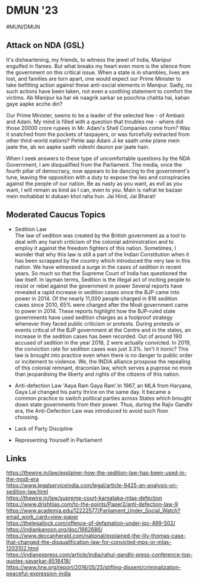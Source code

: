 # DMUN '23
#MUN/DMUN

## Attack on NDA (GSL)
It's disheartening, my friends, to witness the jewel of India, Manipur engulfed in flames. But what breaks my heart even more is the silence from the government on this critical issue. When a state is in shambles, lives are lost, and families are torn apart, one would expect our Prime Minister to take befitting action against these anti-social elements in Manipur. Sadly, no such actions have been taken, not even a soothing statement to comfort the victims. Ab Manipur ka har ek naagrik sarkar se poochna chahta hai, kahan gaye aapke acche din?

Our Prime Minister, seems to be a leader of the selected few - of Ambani and Adani. My mind is filled with a question that troubles me - where did those 20000 crore rupees in Mr. Adani's Shell Companies come from? Was it snatched from the pockets of taxpayers, or was forcefully extracted from other third-world nations? Pehle aap Adani Ji ke saath unke plane mein jaate the, ab wo aapke saath videshi dauron par jaate hain. 

When I seek answers to these type of uncomfortable questions by the NDA Government, I am disqualified from the Parliament. The media, once the fourth pillar of democracy, now appears to be dancing to the government's tune, leaving the opposition with a duty to expose the lies and conspiracies against the people of our nation. Be as nasty as you want, as evil as you want, I will remain as kind as I can, even to you. Main is nafrat ke bazaar mein mohabbat ki dukaan khol raha hun.  Jai Hind, Jai Bharat!

## Moderated Caucus Topics
- Sedition Law  
The law of sedition was created by the British government as a tool to deal with any harsh criticism of the colonial administration and to employ it against the freedom fighters of this nation. Sometimes, I wonder that why this law is still a part of the Indian Constitution when it has been scrapped by the country which introduced the very law in this nation. We have witnessed a surge in the cases of sedition in recent years. So much so that the Supreme Court of India has questioned the law itself. In layman terms, Sedition is the illegal act of inciting people to resist or rebel against the government in power Several reports have revealed a rapid increase in sedition cases since the BJP came into power in 2014. Of the nearly 11,000 people charged in 816 sedition cases since 2010, 65% were charged after the Modi government came to power in 2014. These reports highlight how the BJP-ruled state governments have used sedition charges as a foolproof strategy whenever they faced public criticism or protests. During protests or events critical of the BJP government at the Centre and in the states, an increase in the sedition cases has been recorded. Out of around 190 accused of sedition in the year 2018, 2 were actually convicted. In 2019, the conviction rate for sedition cases was just 3.3%. Isn't it ironic? This law is brought into practice even when there is no danger to public order or incitement to violence. We, the INDIA alliance prospose the repealing of this colonial remnant, draconian law, which serves a puprose no more than jeopardising the liberty and rights of the citizens of this nation. 
- Anti-defection Law
'Aaya Ram Gaya Ram'.In 1967, an MLA from Haryana, Gaya Lal changed his party thrice on the same day. 
It became a common practice to switch political parties across States which brought down state governments from their power. Thus, during the Rajiv Gandhi era, the Anti-Defection Law was introduced to avoid such floor choosing. 

- Lack of Party Discipline
- Representing Yourself in Parliament

## Links
https://thewire.in/law/explainer-how-the-sedition-law-has-been-used-in-the-modi-era  
https://www.legalserviceindia.com/legal/article-9425-an-analysis-on-sedition-law.html  
https://thewire.in/law/supreme-court-karnataka-mlas-defection  
https://www.drishtiias.com/to-the-points/Paper2/anti-defection-law-9  
https://www.academia.edu/12222577/Parliament_Under_Social_Watch?email_work_card=view-paper  
https://thelegallock.com/offence-of-defamation-under-ipc-499-502/  
https://indiankanoon.org/doc/1662686/  
https://www.deccanherald.com/national/explained-the-lily-thomas-case-that-changed-the-disqualification-law-for-convicted-mps-or-mlas-1203102.html  
https://indianexpress.com/article/india/rahul-gandhi-press-conference-top-quotes-savarkar-8518418/  
https://www.hrw.org/report/2016/05/25/stifling-dissent/criminalization-peaceful-expression-india  